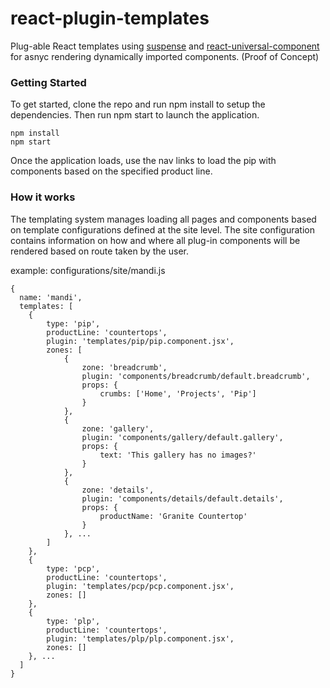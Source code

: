 # react-plugin-templates
Plug-able React templates using [suspense](https://reactjs.org/docs/code-splitting.html#suspense) and [react-universal-component](https://github.com/faceyspacey/react-universal-component) for asnyc rendering dynamically imported components. (Proof of Concept)

### Getting Started

To get started, clone the repo and run npm install to setup the dependencies. Then run npm start to launch the application.

```
npm install
npm start
```

Once the application loads, use the nav links to load the pip with components based on the specified product line.


### How it works
The templating system manages loading all pages and components based on template configurations defined at the site level. The site configuration contains information on how and where all plug-in components will be rendered based on route taken by the user.

example: configurations/site/mandi.js
```
{
  name: 'mandi',
  templates: [
    {
        type: 'pip',
        productLine: 'countertops',
        plugin: 'templates/pip/pip.component.jsx',
        zones: [
            {
                zone: 'breadcrumb',
                plugin: 'components/breadcrumb/default.breadcrumb',
                props: {
                    crumbs: ['Home', 'Projects', 'Pip']
                }
            },
            {
                zone: 'gallery',
                plugin: 'components/gallery/default.gallery',
                props: {
                    text: 'This gallery has no images?'
                }
            },
            {
                zone: 'details',
                plugin: 'components/details/default.details',
                props: {
                    productName: 'Granite Countertop'
                }
            }, ...
        ]
    },
    {
        type: 'pcp',
        productLine: 'countertops',
        plugin: 'templates/pcp/pcp.component.jsx',
        zones: []
    },
    {
        type: 'plp',
        productLine: 'countertops',
        plugin: 'templates/plp/plp.component.jsx',
        zones: []
    }, ...
  ]
}
```
